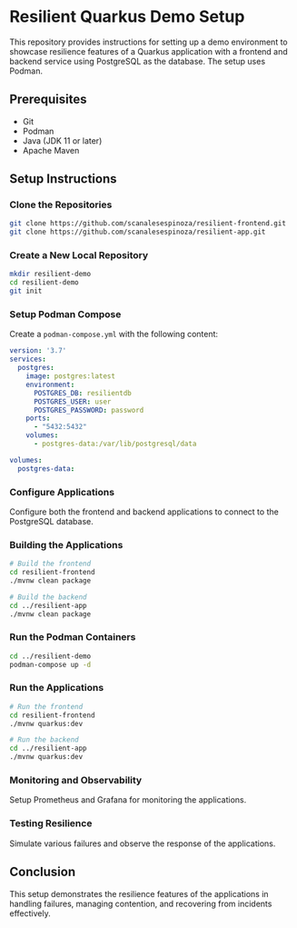 
# Resilient Quarkus Demo Setup

This repository provides instructions for setting up a demo environment to showcase resilience features of a Quarkus application with a frontend and backend service using PostgreSQL as the database. The setup uses Podman.

## Prerequisites

- Git
- Podman
- Java (JDK 11 or later)
- Apache Maven

## Setup Instructions

### Clone the Repositories

```bash
git clone https://github.com/scanalesespinoza/resilient-frontend.git
git clone https://github.com/scanalesespinoza/resilient-app.git
```

### Create a New Local Repository

```bash
mkdir resilient-demo
cd resilient-demo
git init
```

### Setup Podman Compose

Create a `podman-compose.yml` with the following content:

```yaml
version: '3.7'
services:
  postgres:
    image: postgres:latest
    environment:
      POSTGRES_DB: resilientdb
      POSTGRES_USER: user
      POSTGRES_PASSWORD: password
    ports:
      - "5432:5432"
    volumes:
      - postgres-data:/var/lib/postgresql/data

volumes:
  postgres-data:
```

### Configure Applications

Configure both the frontend and backend applications to connect to the PostgreSQL database.

### Building the Applications

```bash
# Build the frontend
cd resilient-frontend
./mvnw clean package

# Build the backend
cd ../resilient-app
./mvnw clean package
```

### Run the Podman Containers

```bash
cd ../resilient-demo
podman-compose up -d
```

### Run the Applications

```bash
# Run the frontend
cd resilient-frontend
./mvnw quarkus:dev

# Run the backend
cd ../resilient-app
./mvnw quarkus:dev
```

### Monitoring and Observability

Setup Prometheus and Grafana for monitoring the applications.

### Testing Resilience

Simulate various failures and observe the response of the applications.

## Conclusion

This setup demonstrates the resilience features of the applications in handling failures, managing contention, and recovering from incidents effectively.
